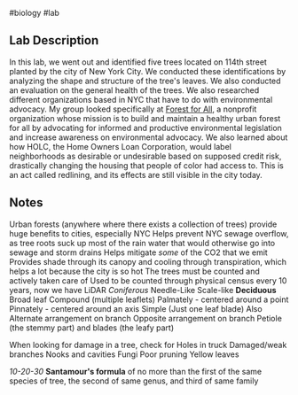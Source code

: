 #biology #lab

## Lab Description
In this lab, we went out and identified five trees located on 114th street planted by the city of New York City. We conducted these identifications by analyzing the shape and structure of the tree's leaves. We also conducted an evaluation on the general health of the trees.
We also researched different organizations based in NYC that have to do with environmental advocacy.
My group looked specifically at [Forest for All](https://forestforall.nyc/), a nonprofit organization whose mission is to build and maintain a healthy urban forest for all by advocating for informed and productive environmental legislation and increase awareness on environmental advocacy.
We also learned about how HOLC, the Home Owners Loan Corporation, would label neighborhoods as desirable or undesirable based on supposed credit risk, drastically changing the housing that people of color had access to. This is an act called redlining, and its effects are still visible in the city today.
## Notes
Urban forests (anywhere where there exists a collection of trees) provide huge benefits to cities, especially NYC
	Helps prevent NYC sewage overflow, as tree roots suck up most of the rain water that would otherwise go into sewage and storm drains
	Helps mitigate *some* of the CO2 that we emit 
	Provides shade through its canopy and cooling through transpiration, which helps a lot because the city is so hot
The trees must be counted and actively taken care of
	Used to be counted through physical census every 10 years, now we have LiDAR
*Coniferous*
	Needle-Like
	Scale-like
**Deciduous**
	Broad leaf
		Compound (multiple leaflets)
			Palmately  - centered around a point
			Pinnately - centered around an axis
		Simple (Just one leaf blade)
	Also
		Alternate arrangement on branch
		Opposite arrangement on branch
Petiole (the stemmy part) and blades (the leafy part)

When looking for damage in a tree, check for
	Holes in truck
	Damaged/weak branches
	Nooks and cavities
	Fungi
	Poor pruning
	Yellow leaves

*10-20-30* **Santamour's formula** of no more than the first of the same species of tree, the second of same genus, and third of same family